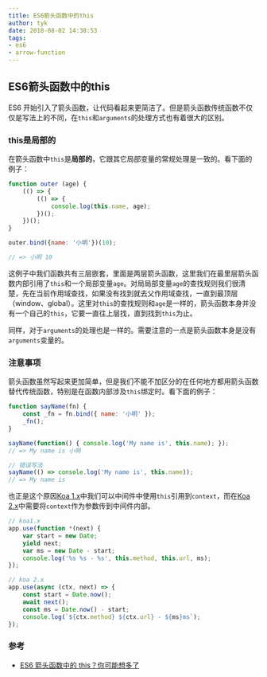 ```yaml
---
title: ES6箭头函数中的this
author: tyk
date: 2018-08-02 14:38:53
tags: 
- es6
- arrow-function
---
```

## ES6箭头函数中的this

ES6 开始引入了箭头函数，让代码看起来更简洁了。但是箭头函数传统函数不仅仅是写法上的不同，在`this`和`arguments`的处理方式也有着很大的区别。

### this是局部的
在箭头函数中`this`是**局部的**，它跟其它局部变量的常规处理是一致的。看下面的例子：

``` javascript 
function outer (age) {
    (() => {
        (() => {
            console.log(this.name, age);
        })();
    })();
}

outer.bind({name: '小明'})(10);

// => 小明 10
```

这例子中我们函数共有三层嵌套，里面是两层箭头函数，这里我们在最里层箭头函数内部引用了`this`和一个局部变量`age`。对局局部变量`age`的查找规则我们很清楚，先在当前作用域查找，如果没有找到就去父作用域查找，一直到最顶层（window、global）。这里对`this`的查找规则和`age`是一样的，箭头函数本身并没有一个自己的`this`，它要一直往上层找，直到找到`this`为止。

同样，对于`arguments`的处理也是一样的。需要注意的一点是箭头函数本身是没有`arguments`变量的。


### 注意事项
箭头函数虽然写起来更加简单，但是我们不能不加区分的在任何地方都用箭头函数替代传统函数，特别是在函数内部涉及`this`绑定时。看下面的例子：

``` javascript
function sayName(fn) {
    const _fn = fn.bind({ name: '小明' });
    _fn();
}

sayName(function() { console.log('My name is', this.name); });
// => My name is 小明

// 错误写法
sayName(() => console.log('My name is', this.name));
// => My name is 
```

也正是这个原因[Koa 1.x](https://github.com/koajs/koa/tree/v1.x)中我们可以中间件中使用`this`引用到`context`，而在[Koa 2.x](https://github.com/koajs/koa/tree/2.0.0)中需要将`context`作为参数传到中间件内部。

``` javascript
// koa1.x
app.use(function *(next) {
    var start = new Date;
    yield next;
    var ms = new Date - start;
    console.log('%s %s - %s', this.method, this.url, ms);
});

// koa 2.x
app.use(async (ctx, next) => {
    const start = Date.now();
    await next();
    const ms = Date.now() - start;
    console.log(`${ctx.method} ${ctx.url} - ${ms}ms`);
});
```

### 参考
- [ES6 箭头函数中的 this？你可能想多了](https://www.cnblogs.com/vajoy/p/4902935.html)